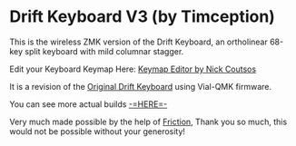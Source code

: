 # Drift Keyboard V3 (by Timception)

This is the wireless ZMK version of the Drift Keyboard, an ortholinear 68-key split keyboard with mild columnar stagger.

Edit your Keyboard Keymap Here: [Keymap Editor by Nick Coutsos](https://nickcoutsos.github.io/keymap-editor/)



It is a revision of the [Original Drift Keyboard](https://github.com/Timception/Drift) using Vial-QMK firmware.


You can see more actual builds [-=HERE=-](https://www.instagram.com/majin_keyboards)


Very much made possible by the help of [Friction](https://github.com/friction07), Thank you so much, this would not be possible without your generosity!
